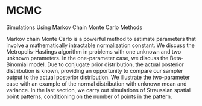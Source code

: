 # MCMC
Simulations Using Markov Chain Monte Carlo Methods

Markov chain Monte Carlo is a powerful method to estimate parameters that involve a mathematically intractable normalization constant. We discuss the Metropolis-Hastings algorithm in problems with one unknown and two unknown parameters. In the one-parameter case, we discuss the Beta-Binomial model. Due to conjugate prior distribution, the actual posterior distribution is known, providing an opportunity to compare our sampler output to the actual posterior distribution. We illustrate the two-parameter case with an example of the normal distribution with unknown mean and variance. In the last section, we carry out simulations of Straussian spatial point
patterns, conditioning on the number of points in the pattern.
